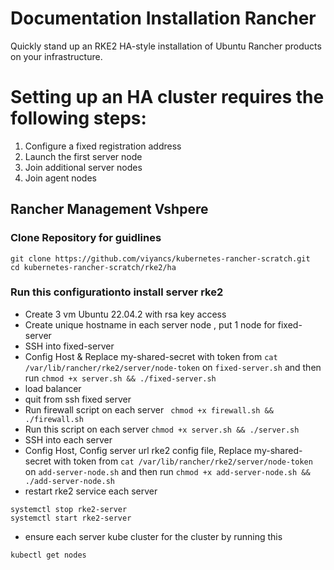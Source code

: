 # Documentation Installation Rancher

Quickly stand up an  RKE2 HA-style installation of Ubuntu Rancher products on your infrastructure.

# Setting up an HA cluster requires the following steps:

1. Configure a fixed registration address
2. Launch the first server node
3. Join additional server nodes
4. Join agent nodes

## Rancher Management Vshpere
### Clone Repository for guidlines
```
git clone https://github.com/viyancs/kubernetes-rancher-scratch.git
cd kubernetes-rancher-scratch/rke2/ha
```
### Run this configurationto install server rke2
- Create 3 vm Ubuntu 22.04.2  with rsa key access 
- Create unique hostname in each server node , put 1 node for fixed-server
- SSH into fixed-server 
- Config Host & Replace my-shared-secret with token from ```cat /var/lib/rancher/rke2/server/node-token``` on ```fixed-server.sh``` and then run ``` chmod +x server.sh && ./fixed-server.sh ```
- load balancer
- quit from ssh fixed server
- Run firewall script on each server ``` chmod +x firewall.sh && ./firewall.sh```
- Run this script on each server ``` chmod +x server.sh && ./server.sh ``` 
- SSH into each server 
- Config Host, Config server url rke2 config file, Replace my-shared-secret with token from ```cat /var/lib/rancher/rke2/server/node-token``` on ```add-server-node.sh``` and then run ``` chmod +x add-server-node.sh && ./add-server-node.sh ```
- restart rke2 service each server 
```
systemctl stop rke2-server
systemctl start rke2-server
```
- ensure each server kube cluster for the cluster by running this
```
kubectl get nodes 
```


